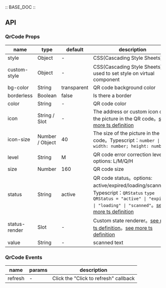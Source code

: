 :: BASE_DOC ::

## API

### QrCode Props

name | type | default | description | required
-- | -- | -- | -- | --
style | Object | - | CSS(Cascading Style Sheets) | N
custom-style | Object | - | CSS(Cascading Style Sheets)，used to set style on virtual component | N
bg-color | String | transparent | QR code background color | N
borderless | Boolean | false | Is there a border | N
color | String | - | QR code color | N
icon | String / Slot | - | The address or custom icon of the picture in the QR code。[see more ts definition](https://github.com/Tencent/tdesign-miniprogram/blob/develop/src/common/common.ts) | N
icon-size | Number / Object | 40 | The size of the picture in the QR code。Typescript：`number \| { width: number; height: number }` | N
level | String | M | QR code error correction level。options: L/M/Q/H | N
size | Number | 160 | QR code size | N
status | String | active | QR code status。options: active/expired/loading/scanned。Typescript：`QRStatus` `type QRStatus = "active" \| "expired" \| "loading" \| "scanned"`。[see more ts definition](https://github.com/Tencent/tdesign-miniprogram/tree/develop/src/qr-code/type.ts) | N
status-render | Slot | - | Custom state renderer。[see more ts definition](https://github.com/Tencent/tdesign-miniprogram/blob/develop/src/common/common.ts)。[see more ts definition](https://github.com/Tencent/tdesign-miniprogram/tree/develop/src/qr-code/type.ts) | N
value | String | - | scanned text | N

### QrCode Events

name | params | description
-- | -- | --
refresh | \- | Click the "Click to refresh" callback
